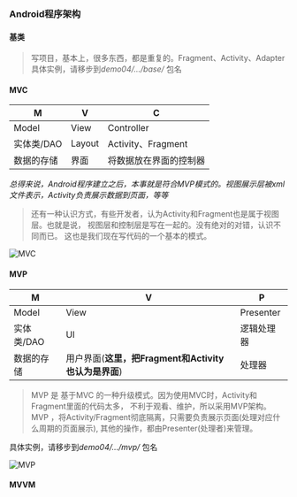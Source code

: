 ### Android程序架构

#### 基类 
> 写项目，基本上，很多东西，都是重复的。Fragment、Activity、Adapter
具体实例，请移步到*demo04/.../base/* 包名


#### MVC
M | V | C
---|---|---
Model|View|Controller
实体类/DAO|Layout|Activity、Fragment
数据的存储|界面|将数据放在界面的控制器

*总得来说，Android程序建立之后，本事就是符合MVP模式的。视图展示层被xml文件表示，Activity负责展示数据到页面，等等*
> 还有一种认识方式，有些开发者，认为Activity和Fragment也是属于视图层。也就是说，
视图层和控制层是写在一起的。没有绝对的对错，认识不同而已。
>这也是我们现在写代码的一个基本的模式。


![MVC](http://img.blog.csdn.net/20150605112142444)

#### MVP
M | V| P
---|---|---
Model|View|Presenter
实体类/DAO|UI|逻辑处理器
数据的存储|用户界面(**这里，把Fragment和Activity也认为是界面**)|处理器
>MVP 是 基于MVC 的一种升级模式。因为使用MVC时，Activity和Fragment里面的代码太多，
不利于观看、维护，所以采用MVP架构。
>MVP ，将Activity/Fragment彻底隔离，只需要负责展示页面(处理对应什么周期的页面展示),
其他的操作，都由Presenter(处理者)来管理。

具体实例，请移步到*demo04/.../mvp/* 包名

![MVP](http://img.blog.csdn.net/20150309135723885?watermark/2/text/aHR0cDovL2Jsb2cuY3Nkbi5uZXQvdmVjdG9yX3lp/font/5a6L5L2T/fontsize/400/fill/I0JBQkFCMA==/dissolve/70/gravity/SouthEast)

#### MVVM



